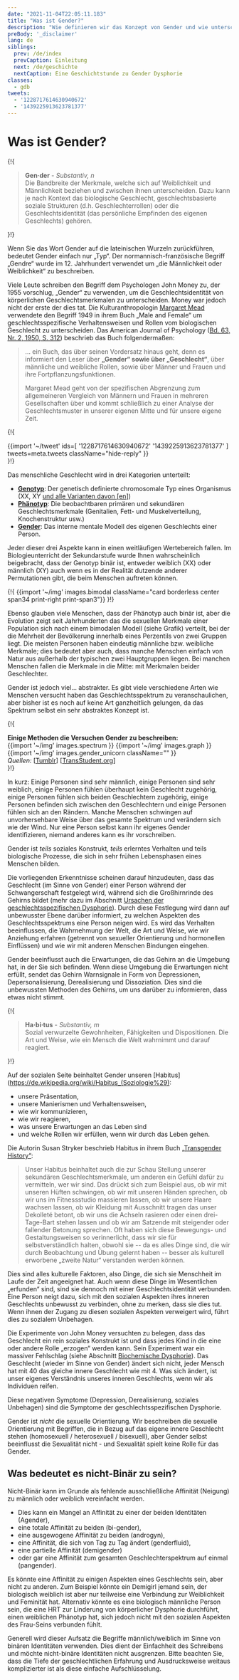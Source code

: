 ```yaml
---
date: "2021-11-04T22:05:11.183"
title: "Was ist Gender?"
description: "Wie definieren wir das Konzept von Gender und wie unterscheidet es sich von Sex?"
preBody: '_disclaimer'
lang: de
siblings:
  prev: /de/index
  prevCaption: Einleitung
  next: /de/geschichte
  nextCaption: Eine Geschichtstunde zu Gender Dysphorie
classes:
  - gdb
tweets:
  - '1228717614630940672'
  - '1439225913623781377'
---
```


# Was ist Gender?

{!{
<div class="gutter">
  <blockquote>
    <strong>Gen·der</strong> - <em>Substantiv, n</em><br>
    Die Bandbreite der Merkmale, welche sich auf Weiblichkeit und Männlichkeit beziehen und zwischen ihnen unterscheiden. Dazu kann je nach Kontext das biologische Geschlecht, geschlechtsbasierte soziale Strukturen (d.h. Geschlechterrollen) oder die Geschlechtsidentität (das persönliche Empfinden des eigenen Geschlechts) gehören.
  </blockquote>
</div>
}!}

Wenn Sie das Wort Gender auf die lateinischen Wurzeln zurückführen, bedeutet Gender einfach nur „Typ“. Der normannisch-französische Begriff „Gendre“ wurde im 12. Jahrhundert verwendet um „die Männlichkeit oder Weiblichkeit“ zu beschreiben. 

Viele Leute schreiben den Begriff dem Psychologen John Money zu, der 1955 vorschlug, „Gender“ zu verwenden, um die Geschlechtsidentität von körperlichen Geschlechtsmerkmalen zu unterscheiden. Money war jedoch nicht der erste der dies tat. Die Kulturanthropologin [Margaret Mead](https://de.wikipedia.org/wiki/Margaret_Mead) verwendete den Begriff 1949 in ihrem Buch „Male and Female“ um geschlechtsspezifische Verhaltensweisen und Rollen vom biologischen Geschlecht zu unterscheiden. Das American Journal of Psychology ([Bd. 63, Nr. 2, 1950, S. 312](https://www.jstor.org/stable/1418948)) beschrieb das Buch folgendermaßen:

> … ein Buch, das über seinen Vordersatz hinaus geht, denn es informiert den Leser über **„Gender“ sowie über „Geschlecht“**, über männliche und weibliche Rollen, sowie über Männer und Frauen und ihre Fortpflanzungsfunktionen.
>
> Margaret Mead geht von der spezifischen Abgrenzung zum allgemeineren Vergleich von Männern und Frauen in mehreren Gesellschaften über und kommt schließlich zu einer Analyse der Geschlechtsmuster in unserer eigenen Mitte und für unsere eigene Zeit.

{!{
<div class="gutter">
  {{import '~/tweet' ids=[
    '1228717614630940672'
    '1439225913623781377'
  ] tweets=meta.tweets className="hide-reply" }}
</div>
}!}

Das menschliche Geschlecht wird in drei Kategorien unterteilt:

- **[Genotyp](https://de.wikipedia.org/wiki/Genotyp)**: Der genetisch definierte chromosomale Typ eines Organismus (XX, XY [und alle Varianten davon [en]](https://twitter.com/sciencevet2/status/1035250518870900737?lang=en))
- **[Phänotyp](https://de.wikipedia.org/wiki/Ph%C3%A4notyp)**: Die beobachtbaren primären und sekundären Geschlechtsmerkmale (Genitalien, Fett- und Muskelverteilung, Knochenstruktur usw.)
- **[Gender](https://de.wikipedia.org/wiki/Gender)**: Das interne mentale Modell des eigenen Geschlechts einer Person.

Jeder dieser drei Aspekte kann in einen weitläufigen Wertebereich fallen. Im Biologieunterricht der Sekundarstufe wurde Ihnen wahrscheinlich beigebracht, dass der Genotyp binär ist, entweder weiblich (XX) oder männlich (XY) auch wenn es in der Realität dutzende anderer Permutationen gibt, die beim Menschen auftreten können.

{!{ {{import '~/img' images.bimodal className="card borderless center span34 print-right print-span3"}} }!}

Ebenso glauben viele Menschen, dass der Phänotyp auch binär ist, aber die Evolution zeigt seit Jahrhunderten das die sexuellen Merkmale einer Population sich nach einem bimodalen Modell (siehe Grafik) verteilt, bei der die Mehrheit der Bevölkerung innerhalb eines Perzentils von zwei Gruppen liegt. Die meisten Personen haben eindeutig männliche bzw. weibliche Merkmale; dies bedeutet aber auch, dass manche Menschen einfach von Natur aus außerhalb der typischen zwei Hauptgruppen liegen. Bei manchen Menschen fallen die Merkmale in die Mitte: mit Merkmalen beider Geschlechter.

Gender ist jedoch viel… abstrakter. Es gibt viele verschiedene Arten wie Menschen versucht haben das Geschlechtsspektrum zu veranschaulichen, aber bisher ist es noch auf keine Art ganzheitlich gelungen, da das Spektrum selbst ein sehr abstraktes Konzept ist.

{!{
<div class="">
  <div class="card">
    <div class="card-header"><strong>Einige Methoden die Versuchen Gender zu beschreiben:</strong></div>
    <div class="card-body flex flex-row">
      {{import '~/img' images.spectrum }}
      {{import '~/img' images.graph }}
      {{import '~/img' images.gender_unicorn className="" }}
    </div>
    <div class="card-body">
      <em>Quellen:</em>
      [<a href="https://bahamutzero.tumblr.com/post/56838411871/gender-a-visual-guide-when-most-people-think-of">Tumblr</a>]
      [<a href="http://www.transstudent.org/gender">TransStudent.org</a>]
    </div>
  </div>
</div>
}!}

In kurz: Einige Personen sind sehr männlich, einige Personen sind sehr weiblich, einige Personen fühlen überhaupt kein Geschlecht zugehörig, einige Personen fühlen sich beiden Geschlechtern zugehörig, einige Personen befinden sich zwischen den Geschlechtern und einige Personen fühlen sich an den Rändern. Manche Menschen schwingen auf unvorhersehbare Weise über das gesamte Spektrum und verändern sich wie der Wind. Nur eine Person selbst kann ihr eigenes Gender identifizieren, niemand anderes kann es ihr vorschreiben.

Gender ist *teils* soziales Konstrukt, *teils* erlerntes Verhalten und teils biologische Prozesse, die sich in sehr frühen Lebensphasen eines Menschen bilden.

Die vorliegenden Erkenntnisse scheinen darauf hinzudeuten, dass das Geschlecht (im Sinne von Gender) einer Person während der Schwangerschaft festgelegt wird, während sich die Großhirnrinde des Gehirns bildet (mehr dazu im Abschnitt [Ursachen der geschlechtsspezifischen Dysphorie](/de/ursachen)). Durch diese Festlegung wird dann auf unbewusster Ebene darüber informiert, zu welchen Aspekten des Geschlechtsspektrums eine Person neigen wird. Es wird das Verhalten beeinflussen, die Wahrnehmung der Welt, die Art und Weise, wie wir Anziehung erfahren (getrennt von sexueller Orientierung und hormonellen Einflüssen) und wie wir mit anderen Menschen Bindungen eingehen.

Gender beeinflusst auch die Erwartungen, die das Gehirn an die Umgebung hat, in der Sie sich befinden. Wenn diese Umgebung die Erwartungen nicht erfüllt, sendet das Gehirn Warnsignale in Form von Depressionen, Depersonalisierung, Derealisierung und Dissoziation. Dies sind die unbewussten Methoden des Gehirns, um uns darüber zu informieren, dass etwas nicht stimmt.

{!{
<div class="gutter"><blockquote>
  <strong>Ha·bi·tus</strong> - <em>Substantiv, m</em><br>
  Sozial verwurzelte Gewohnheiten, Fähigkeiten und Dispositionen. Die Art und Weise, wie ein Mensch die Welt wahrnimmt und darauf reagiert.
</blockquote></div>
}!}

Auf der sozialen Seite beinhaltet Gender unseren [Habitus](https://de.wikipedia.org/wiki/Habitus_(Soziologie%29):

- unsere Präsentation,
- unsere Manierismen und Verhaltensweisen,
- wie wir kommunizieren,
- wie wir reagieren,
- was unsere Erwartungen an das Leben sind
- und welche Rollen wir erfüllen, wenn wir durch das Leben gehen.

Die Autorin Susan Stryker beschrieb Habitus in ihrem Buch [„Transgender History“](https://smile.amazon.com/Transgender-History-second-Todays-Revolution/dp/158005689X):

> Unser Habitus beinhaltet auch die zur Schau Stellung unserer sekundären Geschlechtsmerkmale, um anderen ein Gefühl dafür zu vermitteln, wer wir sind. Das drückt sich zum Beispiel aus, ob wir mit unseren Hüften schwingen, ob wir mit unseren Händen sprechen, ob wir uns im Fitnessstudio massieren lassen, ob wir unsere Haare wachsen lassen, ob wir Kleidung mit Ausschnitt tragen das unser Dekolleté betont, ob wir uns die Achseln rasieren oder einen drei-Tage-Bart stehen lassen und ob wir am Satzende mit steigender oder fallender Betonung sprechen. Oft haben sich diese Bewegungs- und Gestaltungsweisen so verinnerlicht, dass wir sie für selbstverständlich halten, obwohl sie -- da es alles Dinge sind, die wir durch Beobachtung und Übung gelernt haben -- besser als kulturell erworbene „zweite Natur“ verstanden werden können.

Dies sind alles kulturelle Faktoren, also Dinge, die sich sie Menschheit im Laufe der Zeit angeeignet hat. Auch wenn diese Dinge im Wesentlichen „erfunden“ sind, sind sie dennoch mit einer Geschlechtsidentität verbunden. Eine Person neigt dazu, sich mit den sozialen Aspekten ihres inneren Geschlechts unbewusst zu verbinden, ohne zu merken, dass sie dies tut. Wenn ihnen der Zugang zu diesen sozialen Aspekten verweigert wird, führt dies zu sozialem Unbehagen.

Die Experimente von John Money versuchten zu belegen, dass das Geschlecht ein rein soziales Konstrukt ist und dass jedes Kind in die eine oder andere Rolle „erzogen“ werden kann. Sein Experiment war ein massiver Fehlschlag (siehe Abschnitt [Biochemische Dysphorie](/de/biochemische-dysphorie)). Das Geschlecht (wieder im Sinne von Gender) ändert sich nicht, jeder Mensch hat mit 40 das gleiche innere Geschlecht wie mit 4. Was sich ändert, ist unser eigenes Verständnis unseres inneren Geschlechts, wenn wir als Individuen reifen.

Diese negativen Symptome (Depression, Derealisierung, soziales Unbehagen) sind die Symptome der geschlechtsspezifischen Dysphorie.

Gender ist *nicht* die sexuelle Orientierung. Wir beschreiben die sexuelle Orientierung mit Begriffen, die in Bezug auf das eigene innere Geschlecht stehen (homosexuell / heterosexuell / bisexuell), aber Gender selbst beeinflusst die Sexualität nicht - und Sexualität spielt keine Rolle für das Gender.

## Was bedeutet es nicht-Binär zu sein?

Nicht-Binär kann im Grunde als fehlende ausschließliche Affinität (Neigung) zu männlich oder weiblich vereinfacht werden. 
- Dies kann ein Mangel an Affinität zu einer der beiden Identitäten (Agender),
- eine totale Affinität zu beiden (bi-gender),
- eine ausgewogene Affinität zu beiden (androgyn),
- eine Affinität, die sich von Tag zu Tag ändert (genderfluid), 
- eine partielle Affinität (demigender) 
- oder gar eine Affinität zum gesamten Geschlechterspektrum auf einmal (pangender).

Es könnte eine Affinität zu einigen Aspekten eines Geschlechts sein, aber nicht zu anderen. Zum Beispiel könnte ein Demigirl jemand sein, der biologisch weiblich ist aber nur teilweise eine Verbindung zur Weiblichkeit und Feminität hat. Alternativ könnte es eine biologisch männliche Person sein, die eine HRT zur Linderung von körperlicher Dysphorie durchführt, einen weiblichen Phänotyp hat, sich jedoch nicht mit den sozialen Aspekten des Frau-Seins verbunden fühlt.

Generell wird dieser Aufsatz die Begriffe männlich/weiblich im Sinne von binären Identitäten verwenden. Dies dient der Einfachheit des Schreibens und möchte nicht-binäre Identitäten nicht ausgrenzen. Bitte beachten Sie, dass die Tiefe der geschlechtlichen Erfahrung und Ausdrucksweise weitaus komplizierter ist als diese einfache Aufschlüsselung.
